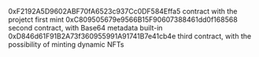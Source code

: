 0xF2192A5D9602ABF70fA6523c937Cc0DF584Effa5 contract with the projetct first mint
0xC809505679e9566B15F90607388461dd0f168568 second contract, with Base64 metadata built-in
0xD846d61F91B2A73f360955991A91741B7e41cb4e third contract, with the possibility of minting dynamic NFTs